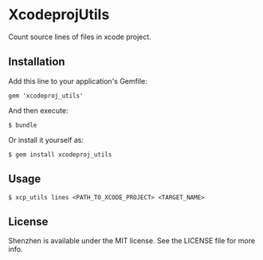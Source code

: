 # XcodeprojUtils

Count source lines of files in xcode project.

## Installation

Add this line to your application's Gemfile:

    gem 'xcodeproj_utils'

And then execute:

    $ bundle

Or install it yourself as:

    $ gem install xcodeproj_utils

## Usage

	$ xcp_utils lines <PATH_TO_XCODE_PROJECT> <TARGET_NAME>

## License

Shenzhen is available under the MIT license. See the LICENSE file for more info.
